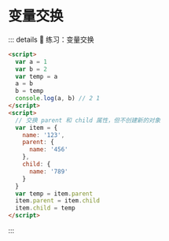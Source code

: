 # 变量交换

<!-- #region demo -->

::: details 📝 练习：变量交换

```html
<script>
  var a = 1
  var b = 2
  var temp = a
  a = b
  b = temp
  console.log(a, b) // 2 1
</script>
<script>
  // 交换 parent 和 child 属性，但不创建新的对象
  var item = {
    name: '123',
    parent: {
      name: '456'
    },
    child: {
      name: '789'
    }
  }
  var temp = item.parent
  item.parent = item.child
  item.child = temp
</script>
```

:::

<!-- #endregion demo -->
